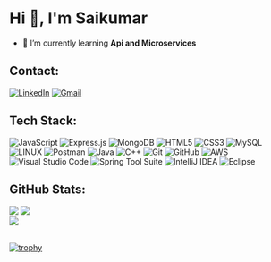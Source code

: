 # Hi 👋, I'm Saikumar

<!-- [![](https://visitcount.itsvg.in/api?id=Sk1458&icon=0&color=0)](https://visitcount.itsvg.in) -->

- 🌱 I’m currently learning **Api and Microservices**

## Contact:
[![LinkedIn](https://img.shields.io/badge/LinkedIn-%230077B5.svg?logo=linkedin&logoColor=white)](https://www.linkedin.com/in/saikumar-voddepally/) [![Gmail](https://img.shields.io/badge/Gmail-%23EA4335.svg?logo=gmail&logoColor=white)](mailto:vsaikumar5117@gmail.com)

## Tech Stack:
![JavaScript](https://img.shields.io/badge/javascript-%23323330.svg?style=for-the-badge&logo=javascript&logoColor=%23F7DF1E) 
![Express.js](https://img.shields.io/badge/express.js-%23404d59.svg?style=for-the-badge&logo=express&logoColor=%2361DAFB) 
![MongoDB](https://img.shields.io/badge/MongoDB-%234ea94b.svg?style=for-the-badge&logo=mongodb&logoColor=white) 
![HTML5](https://img.shields.io/badge/html5-%23E34F26.svg?style=for-the-badge&logo=html5&logoColor=white) 
![CSS3](https://img.shields.io/badge/css3-%231572B6.svg?style=for-the-badge&logo=css3&logoColor=white) 
![MySQL](https://img.shields.io/badge/mysql-%2300f.svg?style=for-the-badge&logo=mysql&logoColor=white) 
![LINUX](https://img.shields.io/badge/Linux-FCC624?style=for-the-badge&logo=linux&logoColor=black) 
![Postman](https://img.shields.io/badge/Postman-FF6C37?style=for-the-badge&logo=postman&logoColor=white)
![Java](https://img.shields.io/badge/java-%23ED8B00.svg?style=for-the-badge&logo=java&logoColor=white) 
![C++](https://img.shields.io/badge/cplusplus-%2300599C.svg?style=for-the-badge&logo=cplusplus&logoColor=white) 
![Git](https://img.shields.io/badge/git-%23F05032.svg?style=for-the-badge&logo=git&logoColor=white) 
![GitHub](https://img.shields.io/badge/github-%23181717.svg?style=for-the-badge&logo=github&logoColor=white) 
![AWS](https://img.shields.io/badge/Amazon%20AWS-%23232F7E.svg?style=for-the-badge&logo=amazonaws&logoColor=white)
![Visual Studio Code](https://img.shields.io/badge/Visual%20Studio%20Code-%23007ACC.svg?style=for-the-badge&logo=visual-studio-code&logoColor=white) 
![Spring Tool Suite](https://img.shields.io/badge/Spring%20Tool%20Suite-%236DB33F.svg?style=for-the-badge&logo=spring&logoColor=white) 
![IntelliJ IDEA](https://img.shields.io/badge/IntelliJ%20IDEA-%23000000.svg?style=for-the-badge&logo=intellijidea&logoColor=white) 
![Eclipse](https://img.shields.io/badge/Eclipse-%234B8BBE.svg?style=for-the-badge&logo=eclipse&logoColor=white)


## GitHub Stats:
![](https://github-readme-stats.vercel.app/api?username=Sk1458&theme=dark&hide_border=false&include_all_commits=false&count_private=false)
![](https://github-readme-streak-stats.herokuapp.com/?user=Sk1458&theme=dark&hide_border=false)<br/>
![](https://github-readme-stats.vercel.app/api/top-langs/?username=Sk1458&theme=dark&hide_border=false&include_all_commits=false&count_private=false&layout=compact)<br/><br/>

<!-- <p align="left"> <a href="https://github.com/ryo-ma/github-profile-trophy"><img src="https://github-profile-trophy.vercel.app/?username=sk1458" alt="sk1458" /></a> </p> -->
<!-- [![trophy](https://github-profile-trophy.vercel.app/?username=Sk1458&theme=onedark)](https://github.com/ryo-ma/github-profile-trophy) -->
[![trophy](https://github-profile-trophy.vercel.app/?username=Sk1458&theme=onedark&row=1&column=3&margin-w=15&margin-h=15&no-frame=true&no-bg=true)](https://github.com/ryo-ma/github-profile-trophy)


